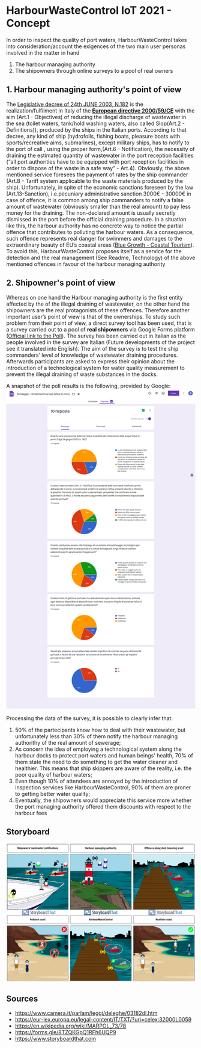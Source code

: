 # HarbourWasteControl IoT 2021 - Concept

In order to inspect the quality of port waters, HarbourWasteControl takes into consideration/account the exigences of the two main user personas involved in the matter in hand
1. The harbour managing authority 
2. The shipowners through online surveys to a pool of real owners  

## 1. Harbour managing authority's point of view
The [Legislative decree of 24th JUNE 2003, N.182](https://www.camera.it/parlam/leggi/deleghe/03182dl.htm) is the realization/fulfilment in Italy of the [**European directive 2000/59/CE**](https://eur-lex.europa.eu/legal-content/IT/TXT/?uri=celex:32000L0059) with the aim (Art.1 - Objectives) of reducing the illegal discharge of wastewater in the sea (toilet waters, tank/hold washing waters, also called Slop(Art.2 - Definitions)), produced by the ships in the Italian ports. 
According to that decree, any kind of ship (hydrofoils, fishing boats, pleasure boats with sports/recreative aims, submarines), except military ships, has to notify to the port of call , using the proper form,(Art.6 - Notification), the necessity of draining the estimated quantity of wastewater in the port reception facilities (“all port authorities have to be equipped with port reception facilities in order to dispose of the waste in a safe way” - Art.4). Obviously, the above mentioned service foresees the payment of rates  by the ship commander  (Art.8 - Tariff system applicable to the waste materials produced by the ship).
Unfortunately, in spite of the economic sanctions foreseen by the law (Art.13-Sanction), i.e.pecuniary administrative sanction 3000€ - 30000€ in case of offence,  it is common among ship commanders to notify a false amount of wastewater (obviously smaller than the real amount) to pay less money for the draining. The non-declared amount is usually secretly dismissed in the port before the official draining procedure. In a situation like this, the harbour authority has no concrete way to notice the partial offence that contributes to polluting the harbour waters. 
As a consequence, such offence represents  real danger for swimmers and  damages to the extraordinary beauty of EU’s coastal areas ([Blue Growth - Coastal Tourism](https://ec.europa.eu/maritimeaffairs/policy/coastal_tourism)).
To avoid this, HarbourWasteControl proposes itself as a service for the detection and the real management (See Readme, Technology) of the above mentioned offences in favour of the harbour managing authority

## 2. Shipowner's point of view
Whereas on one hand the Harbour managing authority is the first entity affected by the of the illegal draining of  wastewater, on the other hand the shipowners are the real protagonists of these offences. Therefore another important user’s point of view is that of the ownerships. 
To study such problem from their point of view, a direct survey tool has been used, that is a survey carried out to a pool of **real shipowners** via Google  Forms platform ([Official link to the Poll](https://forms.gle/8TZQKGpQ1RFh6UQP9)). The survey has been carried out in Italian as the people involved in the survey are Italian (Future developments of the project see it translated into English). 
The aim of the survey is to test the ship commanders’ level of knowledge of wastewater draining procedures. Afterwards participants are asked to express their opinion about the introduction of a technological system for water quality measurement to prevent the illegal draining of waste substances in the docks.

A snapshot of the poll results is the following, provided by Google:
![LastPoll](/Picture/ShipOwners-Poll.png)

Processing the data of the survey, it is possible to clearly infer that: 
1. 50% of the partecipants know how to deal with their wastewater, but unfortunately less than 30% of them notify the harbour managing authorithy of the real amount of sewerage;
2. As concern the idea of employing a technological system along the harbour docks to protect port waters and human beings' health, 70% of them state the need to do something to get the water cleaner and healthier. This means that ship skippers are aware of the reality, i.e. the poor quality of harbour waters;
3. Even though 10% of attendees are annoyed by the introduction of inspection services like HarbourWasteControl, 90% of them are proner to getting better water quality;
4. Eventually, the shipowners would appreciate this service more whether the port managing authority offered them discounts with respect to the harbour fees

## Storyboard

![Storyboard](/Picture/Storyboard-Complete.png)


## Sources
- https://www.camera.it/parlam/leggi/deleghe/03182dl.htm
- https://eur-lex.europa.eu/legal-content/IT/TXT/?uri=celex:32000L0059
- https://en.wikipedia.org/wiki/MARPOL_73/78
- https://forms.gle/8TZQKGpQ1RFh6UQP9
- https://www.storyboardthat.com

